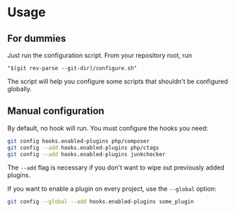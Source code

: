 # Usage

## For dummies

Just run the configuration script. From your repository root, run

    "$(git rev-parse --git-dir)/configure.sh"

The script will help you configure some scripts that shouldn't be configured globally.

## Manual configuration

By default, no hook will run. You must configure the hooks you need:

```sh
git config hooks.enabled-plugins php/composer
git config --add hooks.enabled-plugins php/ctags
git config --add hooks.enabled-plugins junkchecker
```

The `--add` flag is necessary if you don't want to wipe out previously added
plugins.

If you want to enable a plugin on every project, use the `--global` option:

```sh
git config --global --add hooks.enabled-plugins some_plugin
```
